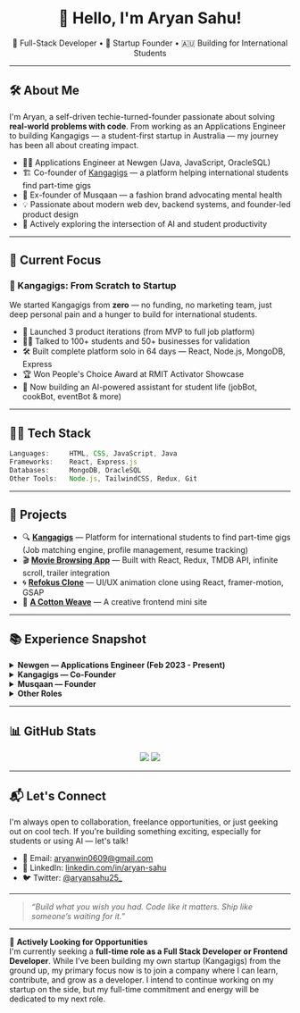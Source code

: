 <h1 align="center">👋 Hello, I'm Aryan Sahu!</h1>

<p align="center">
  🚀 Full-Stack Developer • 🧠 Startup Founder • 🇦🇺 Building for International Students
</p>

---

## 🛠 About Me

I'm Aryan, a self-driven techie-turned-founder passionate about solving **real-world problems with code**. From working as an Applications Engineer to building Kangagigs — a student-first startup in Australia — my journey has been all about creating impact.

- 👨‍💻 Applications Engineer at Newgen (Java, JavaScript, OracleSQL)
- 🏗️ Co-founder of [Kangagigs](https://kangagigs.com) — a platform helping international students find part-time gigs
- 🧠 Ex-founder of Musqaan — a fashion brand advocating mental health
- 💡 Passionate about modern web dev, backend systems, and founder-led product design
- 💬 Actively exploring the intersection of AI and student productivity

---

## 🧠 Current Focus

### 💼 Kangagigs: From Scratch to Startup

We started Kangagigs from **zero** — no funding, no marketing team, just deep personal pain and a hunger to build for international students.

- 🧪 Launched 3 product iterations (from MVP to full job platform)
- 🚶‍♂️ Talked to 100+ students and 50+ businesses for validation
- 🛠 Built complete platform solo in 64 days — React, Node.js, MongoDB, Express
- 🏆 Won People's Choice Award at RMIT Activator Showcase
- 🤖 Now building an AI-powered assistant for student life (jobBot, cookBot, eventBot & more)

---

## 🧑‍💻 Tech Stack

```js
Languages:     HTML, CSS, JavaScript, Java
Frameworks:    React, Express.js
Databases:     MongoDB, OracleSQL
Other Tools:   Node.js, TailwindCSS, Redux, Git
```

---

## 🚀 Projects

- 🔍 **[Kangagigs](https://kangagigs.com)** — Platform for international students to find part-time gigs (Job matching engine, profile management, resume tracking)
- 🎬 **[Movie Browsing App](https://major-react-movie-app.vercel.app/)** — Built with React, Redux, TMDB API, infinite scroll, trailer integration
- 🌀 **[Refokus Clone](https://react-refokus-clone.vercel.app/)** — UI/UX animation clone using React, framer-motion, GSAP
- 🧵 **[A Cotton Weave](https://aryan-sahu2.github.io/a-cotton-weave/)** — A creative frontend mini site

---

## 📚 Experience Snapshot

<details>
  <summary><strong>Newgen — Applications Engineer (Feb 2023 - Present)</strong></summary>
  - Building features for invoice processing & financial systems (Java, OracleSQL)  
  - Deployed at Vodafone India as a tech consultant  
  - Handled database-SAP integrations and utility enhancements
</details>

<details>
  <summary><strong>Kangagigs — Co-Founder</strong></summary>
  - Built and launched 3 full product iterations in < 6 months  
  - Led technical development (full stack) and offline validation  
  - Won People’s Choice Award at RMIT Activator Showcase  
  - Currently leading AI-based platform evolution for student life
</details>

<details>
  <summary><strong>Musqaan — Founder</strong></summary>
  - Mental health awareness via fashion & storytelling  
  - Ran Facebook ads, built team, conducted interviews
</details>

<details>
  <summary><strong>Other Roles</strong></summary>
  - Business Analyst @ YourMauka.com  
  - COO @ The AI ML Company  
  - Club President, AIESEC Pune, MyCaptain Ambassador  
  - Personal Tutor (Freelance)  
</details>

---

## 📊 GitHub Stats

<p align="center">
  <img src="https://github-readme-stats.vercel.app/api?username=Aryan-sahu2&show_icons=true&theme=radical" />
  <img src="https://github-readme-stats.vercel.app/api/top-langs/?username=Aryan-sahu2&layout=compact&theme=radical" />
</p>

---

## 📬 Let's Connect

I'm always open to collaboration, freelance opportunities, or just geeking out on cool tech. If you're building something exciting, especially for students or using AI — let's talk!

- 📧 Email: [aryanwin0609@gmail.com](mailto:aryanwin0609@gmail.com)  
- 🔗 LinkedIn: [linkedin.com/in/aryan-sahu](https://linkedin.com/in/aryan-sahu)  
- 🐦 Twitter: [@aryansahu25_](https://twitter.com/aryansahu25_)

---

> _“Build what you wish you had. Code like it matters. Ship like someone’s waiting for it.”_
---

💼 **Actively Looking for Opportunities**  
I'm currently seeking a **full-time role as a Full Stack Developer or Frontend Developer**. While I’ve been building my own startup (Kangagigs) from the ground up, my primary focus now is to join a company where I can learn, contribute, and grow as a developer. I intend to continue working on my startup on the side, but my full-time commitment and energy will be dedicated to my next role.
